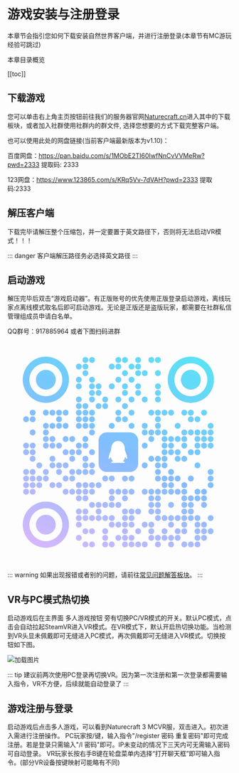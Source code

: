 # 游戏安装与注册登录

本章节会指引您如何下载安装自然世界客户端，并进行注册登录(本章节有MC游玩经验可跳过)

本章目录概览

[[toc]]

## 下载游戏

您可以单击右上角主页按钮前往我们的服务器官网[Naturecraft.cn](https://www.naturecraft.cn)进入其中的下载板块，或者加入社群使用社群内的群文件, 选择您想要的方式下载完整客户端。

也可以使用此处的网盘链接(当前客户端最新版本为v1.10)：

百度网盘：https://pan.baidu.com/s/1MObE2TI60IwfNnCvVVMeRw?pwd=2333 提取码: 2333

123网盘：https://www.123865.com/s/KRq5Vv-7dVAH?pwd=2333 提取码:2333

## 解压客户端

下载完毕请解压整个压缩包，并一定要置于英文路径下，否则将无法启动VR模式！！！

::: danger
客户端解压路径务必选择英文路径
:::

## 启动游戏

解压完毕后双击“游戏启动器”。有正版账号的优先使用正版登录启动游戏，离线玩家点离线模式取名后即可启动游戏。无论是正版还是盗版玩家，都需要在社群私信管理组成员申请白名单。

QQ群号：917885964  或者下图扫码进群

![加载图片](/img/qq.webp)

::: warning
如果出现报错或者别的问题，请前往[常见问题解答板块](/qna.md)。
:::

## VR与PC模式热切换

启动游戏后在主界面 多人游戏按钮 旁有切换PC/VR模式的开关。默认PC模式，点击会自动拉起SteamVR进入VR模式。在VR模式下，默认开启热切换功能。当检测到VR头显未佩戴即可无缝进入PC模式，再次佩戴即可无缝进入VR模式。切换按钮如下图。

![加载图片](/img/vrmode.webp)

::: tip
建议前两次使用PC登录再切换VR。因为第一次注册和第一次登录都需要输入指令，VR不方便，后续就能自动登录了
:::

## 游戏注册与登录

启动游戏后点击多人游戏，可以看到Naturecraft 3 MCVR服，双击进入。初次进入需进行注册操作。
PC玩家按/键，输入指令"/register 密码 重复密码"即可完成注册。若是登录只需输入"/l 密码"即可。IP未变动的情况下三天内可无需输入密码可自动登录。
VR玩家长按右手B键在轮盘菜单内选择“打开聊天框”即可输入指令。(部分VR设备按键映射可能略有不同)






